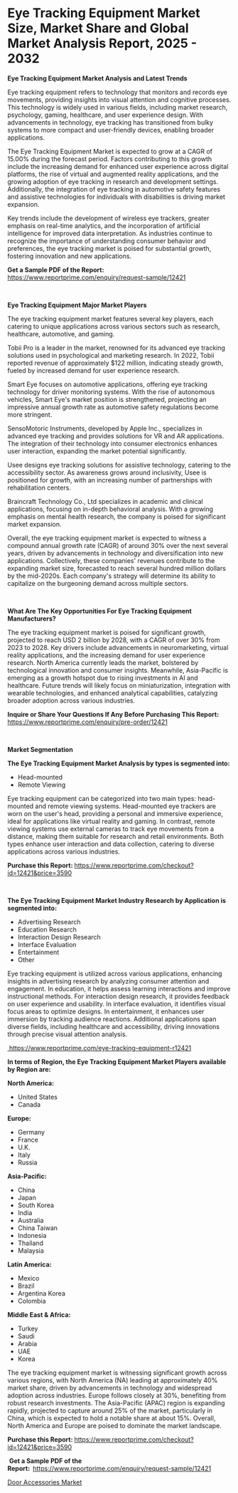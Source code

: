 <p><h1>Eye Tracking Equipment Market Size, Market Share and Global Market Analysis Report, 2025 - 2032</h1></p><p><strong>Eye Tracking Equipment Market Analysis and Latest Trends</strong></p>
<p><p>Eye tracking equipment refers to technology that monitors and records eye movements, providing insights into visual attention and cognitive processes. This technology is widely used in various fields, including market research, psychology, gaming, healthcare, and user experience design. With advancements in technology, eye tracking has transitioned from bulky systems to more compact and user-friendly devices, enabling broader applications.</p><p>The Eye Tracking Equipment Market is expected to grow at a CAGR of 15.00% during the forecast period. Factors contributing to this growth include the increasing demand for enhanced user experience across digital platforms, the rise of virtual and augmented reality applications, and the growing adoption of eye tracking in research and development settings. Additionally, the integration of eye tracking in automotive safety features and assistive technologies for individuals with disabilities is driving market expansion.</p><p>Key trends include the development of wireless eye trackers, greater emphasis on real-time analytics, and the incorporation of artificial intelligence for improved data interpretation. As industries continue to recognize the importance of understanding consumer behavior and preferences, the eye tracking market is poised for substantial growth, fostering innovation and new applications.</p></p>
<p><strong>Get a Sample PDF of the Report:&nbsp;</strong> <a href="https://www.reportprime.com/enquiry/request-sample/12421?utm_campaign=3541&utm_medium=2&utm_source=Github&utm_content=ia&utm_term=18032025&utm_id=eye-tracking-equipment">https://www.reportprime.com/enquiry/request-sample/12421</a></p>
<p>&nbsp;</p>
<p><strong>Eye Tracking Equipment Major Market Players</strong></p>
<p><p>The eye tracking equipment market features several key players, each catering to unique applications across various sectors such as research, healthcare, automotive, and gaming. </p><p>Tobii Pro is a leader in the market, renowned for its advanced eye tracking solutions used in psychological and marketing research. In 2022, Tobii reported revenue of approximately $122 million, indicating steady growth, fueled by increased demand for user experience research.</p><p>Smart Eye focuses on automotive applications, offering eye tracking technology for driver monitoring systems. With the rise of autonomous vehicles, Smart Eye's market position is strengthened, projecting an impressive annual growth rate as automotive safety regulations become more stringent.</p><p>SensoMotoric Instruments, developed by Apple Inc., specializes in advanced eye tracking and provides solutions for VR and AR applications. The integration of their technology into consumer electronics enhances user interaction, expanding the market potential significantly.</p><p>Usee designs eye tracking solutions for assistive technology, catering to the accessibility sector. As awareness grows around inclusivity, Usee is positioned for growth, with an increasing number of partnerships with rehabilitation centers.</p><p>Braincraft Technology Co., Ltd specializes in academic and clinical applications, focusing on in-depth behavioral analysis. With a growing emphasis on mental health research, the company is poised for significant market expansion.</p><p>Overall, the eye tracking equipment market is expected to witness a compound annual growth rate (CAGR) of around 30% over the next several years, driven by advancements in technology and diversification into new applications. Collectively, these companies' revenues contribute to the expanding market size, forecasted to reach several hundred million dollars by the mid-2020s. Each company's strategy will determine its ability to capitalize on the burgeoning demand across multiple sectors.</p></p>
<p>&nbsp;</p>
<p><strong>What Are The Key Opportunities For Eye Tracking Equipment Manufacturers?</strong></p>
<p><p>The eye tracking equipment market is poised for significant growth, projected to reach USD 2 billion by 2028, with a CAGR of over 30% from 2023 to 2028. Key drivers include advancements in neuromarketing, virtual reality applications, and the increasing demand for user experience research. North America currently leads the market, bolstered by technological innovation and consumer insights. Meanwhile, Asia-Pacific is emerging as a growth hotspot due to rising investments in AI and healthcare. Future trends will likely focus on miniaturization, integration with wearable technologies, and enhanced analytical capabilities, catalyzing broader adoption across various industries.</p></p>
<p><strong>Inquire or Share Your Questions If Any Before Purchasing This Report:</strong> <a href="https://www.reportprime.com/enquiry/pre-order/12421?utm_campaign=3541&utm_medium=2&utm_source=Github&utm_content=ia&utm_term=18032025&utm_id=eye-tracking-equipment">https://www.reportprime.com/enquiry/pre-order/12421</a></p>
<p>&nbsp;</p>
<p><strong>Market Segmentation</strong></p>
<p><strong>The Eye Tracking Equipment Market Analysis by types is segmented into:</strong></p>
<p><ul><li>Head-mounted</li><li>Remote Viewing</li></ul></p>
<p><p>Eye tracking equipment can be categorized into two main types: head-mounted and remote viewing systems. Head-mounted eye trackers are worn on the user's head, providing a personal and immersive experience, ideal for applications like virtual reality and gaming. In contrast, remote viewing systems use external cameras to track eye movements from a distance, making them suitable for research and retail environments. Both types enhance user interaction and data collection, catering to diverse applications across various industries.</p></p>
<p><strong>Purchase this Report:&nbsp;</strong><a href="https://www.reportprime.com/checkout?id=12421&price=3590&utm_campaign=3541&utm_medium=2&utm_source=Github&utm_content=ia&utm_term=18032025&utm_id=eye-tracking-equipment">https://www.reportprime.com/checkout?id=12421&price=3590</a></p>
<p>&nbsp;</p>
<p><strong>The Eye Tracking Equipment Market Industry Research by Application is segmented into:</strong></p>
<p><ul><li>Advertising Research</li><li>Education Research</li><li>Interaction Design Research</li><li>Interface Evaluation</li><li>Entertainment</li><li>Other</li></ul></p>
<p><p>Eye tracking equipment is utilized across various applications, enhancing insights in advertising research by analyzing consumer attention and engagement. In education, it helps assess learning interactions and improve instructional methods. For interaction design research, it provides feedback on user experience and usability. In interface evaluation, it identifies visual focus areas to optimize designs. In entertainment, it enhances user immersion by tracking audience reactions. Additional applications span diverse fields, including healthcare and accessibility, driving innovations through precise visual attention analysis.</p></p>
<p><a href="https://www.reportprime.com/eye-tracking-equipment-r12421?utm_campaign=3541&utm_medium=2&utm_source=Github&utm_content=ia&utm_term=18032025&utm_id=eye-tracking-equipment">&nbsp;https://www.reportprime.com/eye-tracking-equipment-r12421</a></p>
<p><strong>In terms of Region, the Eye Tracking Equipment Market Players available by Region are:</strong></p>
<p>
    <p> <strong> North America: </strong>
        <ul>
            <li>United States</li>
            <li>Canada</li>
        </ul>
        </p> 
    <p> <strong> Europe: </strong>
        <ul>
            <li>Germany</li>
            <li>France</li>
            <li>U.K.</li>
            <li>Italy</li>
            <li>Russia</li>
        </ul>
        </p> 
    <p> <strong> Asia-Pacific: </strong>
        <ul>
            <li>China</li>
            <li>Japan</li>
            <li>South Korea</li>
            <li>India</li>
            <li>Australia</li>
            <li>China Taiwan</li>
            <li>Indonesia</li>
            <li>Thailand</li>
            <li>Malaysia</li>
        </ul>
        </p> 
    <p> <strong> Latin America: </strong>
        <ul>
            <li>Mexico</li>
            <li>Brazil</li>
            <li>Argentina Korea</li>
            <li>Colombia</li>
        </ul>
        </p> 
    <p> <strong> Middle East & Africa: </strong>
        <ul>
            <li>Turkey</li>
            <li>Saudi</li>
            <li>Arabia</li>
            <li>UAE</li>
            <li>Korea</li>
        </ul>
    </p>
    </p>
<p><p>The eye tracking equipment market is witnessing significant growth across various regions, with North America (NA) leading at approximately 40% market share, driven by advancements in technology and widespread adoption across industries. Europe follows closely at 30%, benefiting from robust research investments. The Asia-Pacific (APAC) region is expanding rapidly, projected to capture around 25% of the market, particularly in China, which is expected to hold a notable share at about 15%. Overall, North America and Europe are poised to dominate the market landscape.</p></p>
<p><strong>Purchase this Report: </strong><a href="https://www.reportprime.com/checkout?id=12421&price=3590&utm_campaign=3541&utm_medium=2&utm_source=Github&utm_content=ia&utm_term=18032025&utm_id=eye-tracking-equipment">https://www.reportprime.com/checkout?id=12421&price=3590</a></p>
<p>&nbsp;<strong>Get a Sample PDF of the Report:&nbsp;&nbsp;</strong><a href="https://www.reportprime.com/enquiry/request-sample/12421?utm_campaign=3541&utm_medium=2&utm_source=Github&utm_content=ia&utm_term=18032025&utm_id=eye-tracking-equipment">https://www.reportprime.com/enquiry/request-sample/12421</a></p>
<p><strong></strong></p>
<p><p><a href="https://github.com/marteionun0/Market-Research-Report-List-1/blob/main/door-accessories-market.md?utm_campaign=3541&utm_medium=2&utm_source=Github&utm_content=ia&utm_term=18032025&utm_id=eye-tracking-equipment">Door Accessories Market</a></p></p>